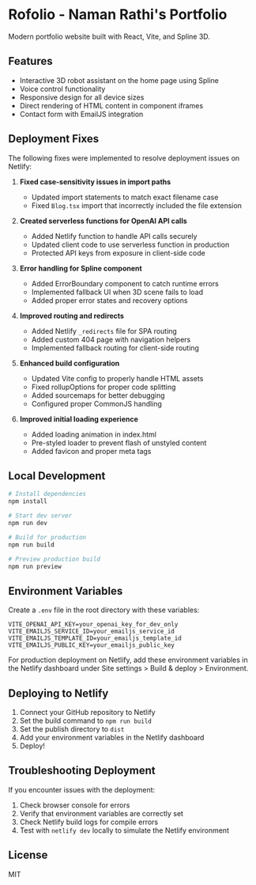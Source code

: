 # Rofolio - Naman Rathi's Portfolio

Modern portfolio website built with React, Vite, and Spline 3D.

## Features

- Interactive 3D robot assistant on the home page using Spline
- Voice control functionality
- Responsive design for all device sizes
- Direct rendering of HTML content in component iframes
- Contact form with EmailJS integration

## Deployment Fixes

The following fixes were implemented to resolve deployment issues on Netlify:

1. **Fixed case-sensitivity issues in import paths**
   - Updated import statements to match exact filename case
   - Fixed `Blog.tsx` import that incorrectly included the file extension

2. **Created serverless functions for OpenAI API calls**
   - Added Netlify function to handle API calls securely
   - Updated client code to use serverless function in production
   - Protected API keys from exposure in client-side code

3. **Error handling for Spline component**
   - Added ErrorBoundary component to catch runtime errors
   - Implemented fallback UI when 3D scene fails to load
   - Added proper error states and recovery options

4. **Improved routing and redirects**
   - Added Netlify `_redirects` file for SPA routing
   - Added custom 404 page with navigation helpers
   - Implemented fallback routing for client-side routing

5. **Enhanced build configuration**
   - Updated Vite config to properly handle HTML assets
   - Fixed rollupOptions for proper code splitting
   - Added sourcemaps for better debugging
   - Configured proper CommonJS handling

6. **Improved initial loading experience**
   - Added loading animation in index.html
   - Pre-styled loader to prevent flash of unstyled content
   - Added favicon and proper meta tags

## Local Development

```bash
# Install dependencies
npm install

# Start dev server
npm run dev

# Build for production
npm run build

# Preview production build
npm run preview
```

## Environment Variables

Create a `.env` file in the root directory with these variables:

```
VITE_OPENAI_API_KEY=your_openai_key_for_dev_only
VITE_EMAILJS_SERVICE_ID=your_emailjs_service_id
VITE_EMAILJS_TEMPLATE_ID=your_emailjs_template_id
VITE_EMAILJS_PUBLIC_KEY=your_emailjs_public_key
```

For production deployment on Netlify, add these environment variables in the Netlify dashboard under Site settings > Build & deploy > Environment.

## Deploying to Netlify

1. Connect your GitHub repository to Netlify
2. Set the build command to `npm run build`
3. Set the publish directory to `dist`
4. Add your environment variables in the Netlify dashboard
5. Deploy!

## Troubleshooting Deployment

If you encounter issues with the deployment:

1. Check browser console for errors
2. Verify that environment variables are correctly set
3. Check Netlify build logs for compile errors
4. Test with `netlify dev` locally to simulate the Netlify environment

## License

MIT
